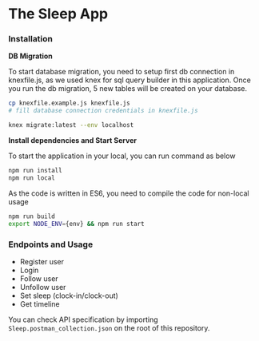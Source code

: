 # The Sleep App

### Installation

**DB Migration**

To start database migration, you need to setup first db connection in knexfile.js, as we used knex for sql query builder in this application. Once you run the db migration, 5 new tables will be created on your database.
```sh
cp knexfile.example.js knexfile.js
# fill database connection credentials in knexfile.js

knex migrate:latest --env localhost  
```

**Install dependencies and Start Server**

To start the application in your local, you can run command as below
```sh
npm run install
npm run local
```
As the code is written in ES6, you need to compile the code for non-local usage
```sh
npm run build
export NODE_ENV={env} && npm run start
```

### Endpoints and Usage
- Register user
- Login
- Follow user
- Unfollow user
- Set sleep (clock-in/clock-out)
- Get timeline

You can check API specification by importing `Sleep.postman_collection.json` on the root of this repository.
